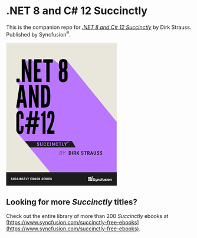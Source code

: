 # .NET 8 and C# 12 Succinctly

This is the companion repo for [*.NET 8 and C# 12 Succinctly*](https://www.syncfusion.com/succinctly-free-ebooks) by Dirk Strauss. Published by Syncfusion<sup>®</sup>.

[![cover](https://github.com/SyncfusionSuccinctlyE-Books/.NET-8-and-CSharp-12-Succinctly/blob/main/cover.png)](https://www.syncfusion.com/succinctly-free-ebooks)

## Looking for more _Succinctly_ titles?

Check out the entire library of more than 200 _Succinctly_ ebooks at [https://www.syncfusion.com/succinctly-free-ebooks](https://www.syncfusion.com/succinctly-free-ebooks).
